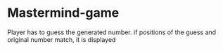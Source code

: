 # Mastermind-game

Player has to guess the generated number. if positions of the guess and original number match, it is displayed
